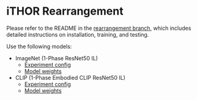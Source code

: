 iTHOR Rearrangement
==============================

Please refer to the README in the [rearrangement branch](https://github.com/allenai/embodied-clip/tree/rearrangement), which includes detailed instructions on installation, training, and testing.

Use the following models:
- ImageNet (1-Phase ResNet50 IL)
  - [Experiment config](https://github.com/allenai/embodied-clip/blob/rearrangement/baseline_configs/one_phase/one_phase_rgb_resnet50_dagger.py)
  - [Model weights](https://prior-model-weights.s3.us-east-2.amazonaws.com/embodied-ai/rearrangement/one-phase/exp_OnePhaseRGBImageNetResNet50Dagger_40proc_aws0__stage_00__steps_000070075580.pt)
- CLIP (1-Phase Embodied CLIP ResNet50 IL)
  - [Experiment config](https://github.com/allenai/embodied-clip/blob/rearrangement/baseline_configs/one_phase/one_phase_rgb_clipresnet50_dagger.py)
  - [Model weights](https://prior-model-weights.s3.us-east-2.amazonaws.com/embodied-ai/rearrangement/one-phase/exp_OnePhaseRGBClipResNet50Dagger_40proc__stage_00__steps_000065083050.pt)

